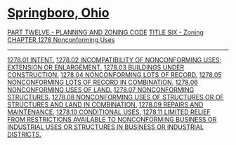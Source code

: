 [Springboro, Ohio](indexee20.html)
==================================

[PART TWELVE - PLANNING AND ZONING CODE](465ba412.html) [TITLE SIX -
Zoning](4c61a412.html) [CHAPTER 1278 Nonconforming Uses](549da412.html)

* * * * *

[1278.01 INTENT.](54b0a412.html) [1278.02 INCOMPATIBILITY OF
NONCONFORMING USES; EXTENSION OR ENLARGEMENT.](54b3a412.html) [1278.03
BUILDINGS UNDER CONSTRUCTION.](54b7a412.html) [1278.04 NONCONFORMING
LOTS OF RECORD.](54bba412.html) [1278.05 NONCONFORMING LOTS OF RECORD IN
COMBINATION.](54bfa412.html) [1278.06 NONCONFORMING USES OF
LAND.](54c3a412.html) [1278.07 NONCONFORMING STRUCTURES.](54cba412.html)
[1278.08 NONCONFORMING USES OF STRUCTURES OR OF STRUCTURES AND LAND IN
COMBINATION.](54d2a412.html) [1278.09 REPAIRS AND
MAINTENANCE.](54dea412.html) [1278.10 CONDITIONAL USES.](54e2a412.html)
[1278.11 LIMITED RELIEF FROM RESTRICTIONS AVAILABLE TO NONCONFORMING
BUSINESS OR INDUSTRIAL USES OR STRUCTURES IN BUSINESS OR INDUSTRIAL
DISTRICTS.](54e5a412.html)
